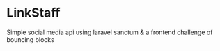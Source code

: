 # LinkStaff
  
  Simple social media api using laravel sanctum & a frontend challenge of bouncing blocks
